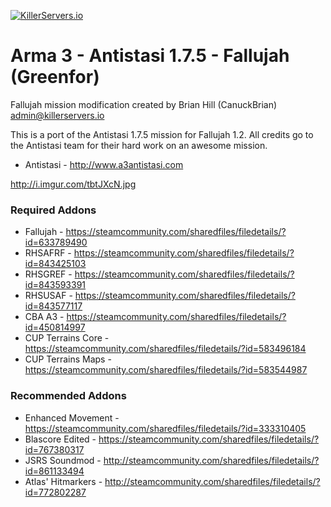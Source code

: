 [![KillerServers.io](https://www.killerservers.io/custom_images/email_logo.png)](https://www.killerservers.io)
# Arma 3 - Antistasi 1.7.5 - Fallujah (Greenfor)
Fallujah mission modification created by Brian Hill (CanuckBrian) admin@killerservers.io

This is a port of the Antistasi 1.7.5 mission for Fallujah 1.2. All credits go to the Antistasi team for their hard work on an awesome mission. 
- Antistasi - http://www.a3antistasi.com

http://i.imgur.com/tbtJXcN.jpg

### Required Addons
- Fallujah - https://steamcommunity.com/sharedfiles/filedetails/?id=633789490
- RHSAFRF - https://steamcommunity.com/sharedfiles/filedetails/?id=843425103
- RHSGREF - https://steamcommunity.com/sharedfiles/filedetails/?id=843593391
- RHSUSAF - https://steamcommunity.com/sharedfiles/filedetails/?id=843577117
- CBA A3 - https://steamcommunity.com/sharedfiles/filedetails/?id=450814997
- CUP Terrains Core - https://steamcommunity.com/sharedfiles/filedetails/?id=583496184
- CUP Terrains Maps - https://steamcommunity.com/sharedfiles/filedetails/?id=583544987

### Recommended Addons
- Enhanced Movement - https://steamcommunity.com/sharedfiles/filedetails/?id=333310405
- Blascore Edited - https://steamcommunity.com/sharedfiles/filedetails/?id=767380317
- JSRS Soundmod - http://steamcommunity.com/sharedfiles/filedetails/?id=861133494
- Atlas' Hitmarkers - http://steamcommunity.com/sharedfiles/filedetails/?id=772802287